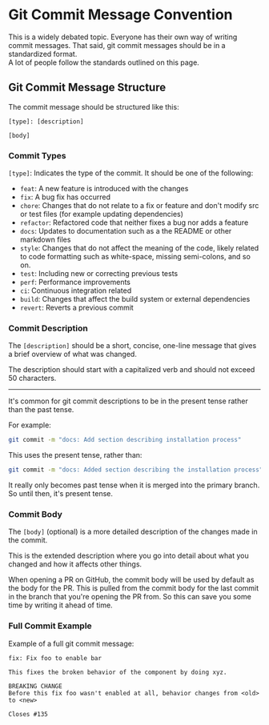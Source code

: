 # Git Commit Message Convention

This is a widely debated topic. Everyone has their own way of writing commit
messages. That said, git commit messages should be in a standardized format.  
A lot of people follow the standards outlined on this page.  

## Git Commit Message Structure

The commit message should be structured like this:
```git
[type]: [description]

[body]
```

### Commit Types

`[type]`: Indicates the type of the commit. It should be one of the following:

* `feat`: A new feature is introduced with the changes
* `fix`: A bug fix has occurred
* `chore`: Changes that do not relate to a fix or feature and don't modify src or test files (for example updating dependencies)
* `refactor`: Refactored code that neither fixes a bug nor adds a feature
* `docs`: Updates to documentation such as a the README or other markdown files
* `style`: Changes that do not affect the meaning of the code, likely related to code formatting such as white-space, missing semi-colons, and so on.
* `test`: Including new or correcting previous tests
* `perf`: Performance improvements
* `ci`: Continuous integration related
* `build`: Changes that affect the build system or external dependencies
* `revert`: Reverts a previous commit 

### Commit Description

The `[description]` should be a short, concise, one-line message that gives a brief 
overview of what was changed.  

The description should start with a capitalized verb and should not exceed 50 characters.

---

It's common for git commit descriptions to be in the present tense rather than the 
past tense.  

For example:
```bash
git commit -m "docs: Add section describing installation process"
```
This uses the present tense, rather than:
```bash
git commit -m "docs: Added section describing the installation process"
```

It really only becomes past tense when it is merged into the primary branch. So until
then, it's present tense.  


### Commit Body

The `[body]` (optional) is a more detailed description of the changes made in the commit.

This is the extended description where you go into detail about what you changed and
how it affects other things.  

When opening a PR on GitHub, the commit body will be used by default as the body for
the PR. This is pulled from the commit body for the last commit in the branch that 
you're opening the PR from. So this can save you some time by writing it ahead of 
time.  



### Full Commit Example
Example of a full git commit message:
```git
fix: Fix foo to enable bar

This fixes the broken behavior of the component by doing xyz.

BREAKING CHANGE
Before this fix foo wasn't enabled at all, behavior changes from <old> to <new>

Closes #135
```



